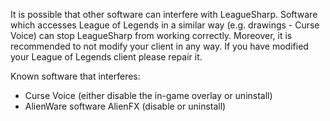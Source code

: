 It is possible that other software can interfere with LeagueSharp. Software which accesses League of Legends in a similar way (e.g. drawings - Curse Voice) can stop LeagueSharp from working correctly. Moreover, it is recommended to not modify your client in any way. If you have modified your League of Legends client please repair it.

Known software that interferes:

 - Curse Voice (either disable the in-game overlay or uninstall)
 - AlienWare software AlienFX (disable or uninstall)
